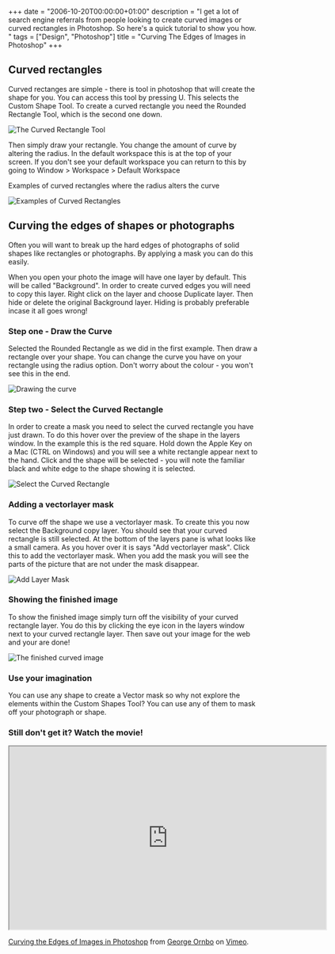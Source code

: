 +++
date = "2006-10-20T00:00:00+01:00"
description = "I get a lot of search engine referrals from people looking to create curved images or curved rectangles in Photoshop. So here's a quick tutorial to show you how. "
tags = ["Design", "Photoshop"]
title = "Curving The Edges of Images in Photoshop"
+++

## Curved rectangles

Curved rectanges are simple - there is tool in photoshop that will create the
shape for you. You can access this tool by pressing U. This selects the Custom
Shape Tool. To create a curved rectangle you need the Rounded Rectangle Tool,
which is the second one down.

![The Curved Rectangle Tool][1]

Then simply draw your rectangle. You change the amount of curve by altering the
radius. In the default workspace this is at the top of your screen. If you don't
see your default workspace you can return to this by going to Window >
Workspace > Default Workspace

Examples of curved rectangles where the radius alters the curve

![Examples of Curved Rectangles][2]

## Curving the edges of shapes or photographs

Often you will want to break up the hard edges of photographs of solid shapes
like rectangles or photographs. By applying a mask you can do this easily.

When you open your photo the image will have one layer by default. This will be
called "Background". In order to create curved edges you will need to copy this
layer. Right click on the layer and choose Duplicate layer. Then hide or delete
the original Background layer. Hiding is probably preferable incase it all goes
wrong!

### Step one - Draw the Curve

Selected the Rounded Rectangle as we did in the first example. Then draw a
rectangle over your shape. You can change the curve you have on your rectangle
using the radius option. Don't worry about the colour - you won't see this in
the end.

![Drawing the curve][3]

### Step two - Select the Curved Rectangle

In order to create a mask you need to select the curved rectangle you have just
drawn. To do this hover over the preview of the shape in the layers window. In
the example this is the red square. Hold down the Apple Key on a Mac (CTRL on
Windows) and you will see a white rectangle appear next to the hand. Click and
the shape will be selected - you will note the familiar black and white edge to
the shape showing it is selected.

![Select the Curved Rectangle][4]

### Adding a vectorlayer mask

To curve off the shape we use a vectorlayer mask. To create this you now select
the Background copy layer. You should see that your curved rectangle is still
selected. At the bottom of the layers pane is what looks like a small camera. As
you hover over it is says "Add vectorlayer mask". Click this to add the
vectorlayer mask. When you add the mask you will see the parts of the picture
that are not under the mask disappear.

![Add Layer Mask][5]

### Showing the finished image

To show the finished image simply turn off the visibility of your curved
rectangle layer. You do this by clicking the eye icon in the layers window next
to your curved rectangle layer. Then save out your image for the web and your
are done!

![The finished curved image][6]

### Use your imagination

You can use any shape to create a Vector mask so why not explore the elements
within the Custom Shapes Tool? You can use any of them to mask off your
photograph or shape.

### Still don't get it? Watch the movie!

<iframe src="https://player.vimeo.com/video/32934122?title=0&amp;byline=0&amp;portrait=0" width="640" height="370" allowFullScreen></iframe>

<a href="https://vimeo.com/32934122">Curving the Edges of Images in
Photoshop</a> from <a href="https://vimeo.com/shapeshed">George Ornbo</a> on
<a href="https://vimeo.com">Vimeo</a>.

[1]: /images/articles/rectangle_tool.webp
[2]: /images/articles/curved_rectangles.webp
[3]: /images/articles/draw_curve.webp
[4]: /images/articles/select_shape.webp
[5]: /images/articles/add_vector_mask.webp
[6]: /images/articles/final_curved_shape.webp
